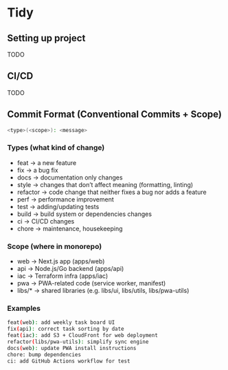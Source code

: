 # Tidy

## Setting up project

TODO

## CI/CD

TODO

## Commit Format (Conventional Commits + Scope)

```sh
<type>(<scope>): <message>
```

### Types (what kind of change)

- feat → a new feature
- fix → a bug fix
- docs → documentation only changes
- style → changes that don’t affect meaning (formatting, linting)
- refactor → code change that neither fixes a bug nor adds a feature
- perf → performance improvement
- test → adding/updating tests
- build → build system or dependencies changes
- ci → CI/CD changes
- chore → maintenance, housekeeping

### Scope (where in monorepo)

- web → Next.js app (apps/web)
- api → Node.js/Go backend (apps/api)
- iac → Terraform infra (apps/iac)
- pwa → PWA-related code (service worker, manifest)
- libs/\* → shared libraries (e.g. libs/ui, libs/utils, libs/pwa-utils)

### Examples

```sh
feat(web): add weekly task board UI
fix(api): correct task sorting by date
feat(iac): add S3 + CloudFront for web deployment
refactor(libs/pwa-utils): simplify sync engine
docs(web): update PWA install instructions
chore: bump dependencies
ci: add GitHub Actions workflow for test
```
